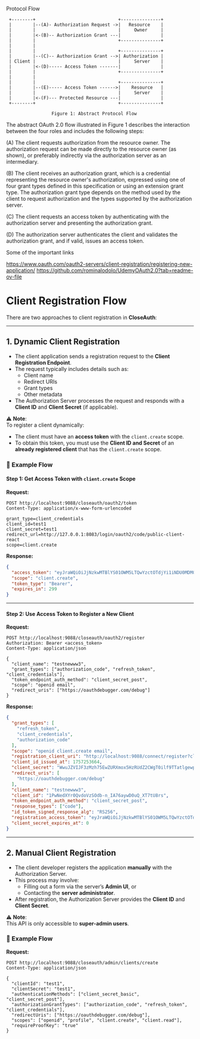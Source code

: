 Protocol Flow

     +--------+                               +---------------+
     |        |--(A)- Authorization Request ->|   Resource    |
     |        |                               |     Owner     |
     |        |<-(B)-- Authorization Grant ---|               |
     |        |                               +---------------+
     |        |
     |        |                               +---------------+
     |        |--(C)-- Authorization Grant -->| Authorization |
     | Client |                               |     Server    |
     |        |<-(D)----- Access Token -------|               |
     |        |                               +---------------+
     |        |
     |        |                               +---------------+
     |        |--(E)----- Access Token ------>|    Resource   |
     |        |                               |     Server    |
     |        |<-(F)--- Protected Resource ---|               |
     +--------+                               +---------------+

                     Figure 1: Abstract Protocol Flow

The abstract OAuth 2.0 flow illustrated in Figure 1 describes the
interaction between the four roles and includes the following steps:

(A)  The client requests authorization from the resource owner.  The
authorization request can be made directly to the resource owner
(as shown), or preferably indirectly via the authorization
server as an intermediary.

(B)  The client receives an authorization grant, which is a
credential representing the resource owner's authorization,
expressed using one of four grant types defined in this
specification or using an extension grant type.  The
authorization grant type depends on the method used by the
client to request authorization and the types supported by the
authorization server.

(C)  The client requests an access token by authenticating with the
authorization server and presenting the authorization grant.

(D)  The authorization server authenticates the client and validates
the authorization grant, and if valid, issues an access token.


Some of the important links

https://www.oauth.com/oauth2-servers/client-registration/registering-new-application/
https://github.com/rominalodolo/UdemyOAuth2.0?tab=readme-ov-file


# Client Registration Flow

There are two approaches to client registration in **CloseAuth**:

---

## 1. Dynamic Client Registration

- The client application sends a registration request to the **Client Registration Endpoint**.
- The request typically includes details such as:
    - Client name
    - Redirect URIs
    - Grant types
    - Other metadata
- The Authorization Server processes the request and responds with a **Client ID** and **Client Secret** (if applicable).

⚠️ **Note**:  
To register a client dynamically:
- The client must have an **access token** with the `client.create` scope.
- To obtain this token, you must use the **Client ID and Secret** of an **already registered client** that has the `client.create` scope.

### 🔄 Example Flow

#### Step 1: Get Access Token with `client.create` Scope

**Request:**
```http
POST http://localhost:9088/closeauth/oauth2/token
Content-Type: application/x-www-form-urlencoded

grant_type=client_credentials
client_id=test1
client_secret=test1
redirect_url=http://127.0.0.1:8083/login/oauth2/code/public-client-react
scope=client.create
```

**Response:**
```json
{
  "access_token": "eyJraWQiOiJjNzkwMTBlYS01OWM5LTQwYzctOTdjYi1iNDU0MDM0YWI3YTIiLCJhbGciOiJSUzI1NiJ9...",
  "scope": "client.create",
  "token_type": "Bearer",
  "expires_in": 299
}
```

---

#### Step 2: Use Access Token to Register a New Client

**Request:**
```http
POST http://localhost:9088/closeauth/oauth2/register
Authorization: Bearer <access_token>
Content-Type: application/json

{
  "client_name": "testnewww3",
  "grant_types": ["authorization_code", "refresh_token", "client_credentials"],
  "token_endpoint_auth_method": "client_secret_post",
  "scope": "openid email",
  "redirect_uris": ["https://oauthdebugger.com/debug"]
}
```

**Response:**
```json
{
  "grant_types": [
    "refresh_token",
    "client_credentials",
    "authorization_code"
  ],
  "scope": "openid client.create email",
  "registration_client_uri": "http://localhost:9088/connect/register?client_id=1PwNedXYr0QvdoVzSOdb-n_IA76aywD0uQ_XT7tU8rs",
  "client_id_issued_at": 1757253664,
  "client_secret": "WwuJZVIJF3zMzh75EwZURXmox5HzRUdZ2CWgT0ilf9TTatlgewppL-c-3XZhWRpm",
  "redirect_uris": [
    "https://oauthdebugger.com/debug"
  ],
  "client_name": "testnewww3",
  "client_id": "1PwNedXYr0QvdoVzSOdb-n_IA76aywD0uQ_XT7tU8rs",
  "token_endpoint_auth_method": "client_secret_post",
  "response_types": ["code"],
  "id_token_signed_response_alg": "RS256",
  "registration_access_token": "eyJraWQiOiJjNzkwMTBlYS01OWM5LTQwYzctOTdjYi1iNDU0MDM0YWI3YTIiLCJhbGciOiJSUzI1NiJ9...",
  "client_secret_expires_at": 0
}
```

---

## 2. Manual Client Registration

- The client developer registers the application **manually** with the Authorization Server.
- This process may involve:
    - Filling out a form via the server’s **Admin UI**, or
    - Contacting the **server administrator**.
- After registration, the Authorization Server provides the **Client ID** and **Client Secret**.

⚠️ **Note**:  
This API is only accessible to **super-admin users**.

### 🔄 Example Flow

**Request:**
```http
POST http://localhost:9088/closeauth/admin/clients/create
Content-Type: application/json

{
  "clientId": "test1",
  "clientSecret": "test1",
  "authenticationMethods": ["client_secret_basic", "client_secret_post"],
  "authorizationGrantTypes": ["authorization_code", "refresh_token", "client_credentials"],
  "redirectUris": ["https://oauthdebugger.com/debug"],
  "scopes": ["openid", "profile", "client.create", "client.read"],
  "requireProofKey": "true"
}
```

